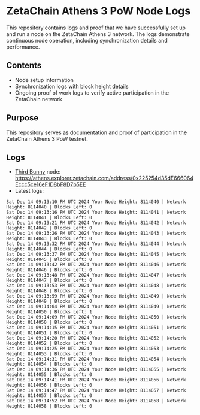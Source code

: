 # ZetaChain Athens 3 PoW Node Logs
This repository contains logs and proof that we have successfully set up and run a node on the ZetaChain Athens 3 network. The logs demonstrate continuous node operation, including synchronization details and performance.

## Contents
- Node setup information
- Synchronization logs with block height details
- Ongoing proof of work logs to verify active participation in the ZetaChain network

## Purpose
This repository serves as documentation and proof of participation in the ZetaChain Athens 3 PoW testnet.

## Logs

- [Third Bunny](https://thirdbunny.xyz/) node: https://athens.explorer.zetachain.com/address/0x225254d35dE666064Eccc5ce16eF1D8bF8D7b5EE
- Latest logs:
```
Sat Dec 14 09:13:10 PM UTC 2024 Your Node Height: 8114040 | Network Height: 8114040 | Blocks Left: 0
Sat Dec 14 09:13:16 PM UTC 2024 Your Node Height: 8114041 | Network Height: 8114041 | Blocks Left: 0
Sat Dec 14 09:13:21 PM UTC 2024 Your Node Height: 8114042 | Network Height: 8114042 | Blocks Left: 0
Sat Dec 14 09:13:26 PM UTC 2024 Your Node Height: 8114043 | Network Height: 8114043 | Blocks Left: 0
Sat Dec 14 09:13:32 PM UTC 2024 Your Node Height: 8114044 | Network Height: 8114044 | Blocks Left: 0
Sat Dec 14 09:13:37 PM UTC 2024 Your Node Height: 8114045 | Network Height: 8114045 | Blocks Left: 0
Sat Dec 14 09:13:42 PM UTC 2024 Your Node Height: 8114046 | Network Height: 8114046 | Blocks Left: 0
Sat Dec 14 09:13:48 PM UTC 2024 Your Node Height: 8114047 | Network Height: 8114047 | Blocks Left: 0
Sat Dec 14 09:13:53 PM UTC 2024 Your Node Height: 8114048 | Network Height: 8114048 | Blocks Left: 0
Sat Dec 14 09:13:59 PM UTC 2024 Your Node Height: 8114049 | Network Height: 8114049 | Blocks Left: 0
Sat Dec 14 09:14:04 PM UTC 2024 Your Node Height: 8114049 | Network Height: 8114050 | Blocks Left: 1
Sat Dec 14 09:14:09 PM UTC 2024 Your Node Height: 8114050 | Network Height: 8114050 | Blocks Left: 0
Sat Dec 14 09:14:15 PM UTC 2024 Your Node Height: 8114051 | Network Height: 8114051 | Blocks Left: 0
Sat Dec 14 09:14:20 PM UTC 2024 Your Node Height: 8114052 | Network Height: 8114052 | Blocks Left: 0
Sat Dec 14 09:14:25 PM UTC 2024 Your Node Height: 8114053 | Network Height: 8114053 | Blocks Left: 0
Sat Dec 14 09:14:31 PM UTC 2024 Your Node Height: 8114054 | Network Height: 8114054 | Blocks Left: 0
Sat Dec 14 09:14:36 PM UTC 2024 Your Node Height: 8114055 | Network Height: 8114055 | Blocks Left: 0
Sat Dec 14 09:14:41 PM UTC 2024 Your Node Height: 8114056 | Network Height: 8114056 | Blocks Left: 0
Sat Dec 14 09:14:47 PM UTC 2024 Your Node Height: 8114057 | Network Height: 8114057 | Blocks Left: 0
Sat Dec 14 09:14:52 PM UTC 2024 Your Node Height: 8114058 | Network Height: 8114058 | Blocks Left: 0
```
